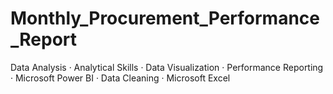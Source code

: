 # Monthly_Procurement_Performance_Report
 Data Analysis · Analytical Skills · Data Visualization · Performance Reporting · Microsoft Power BI · Data Cleaning · Microsoft Excel
